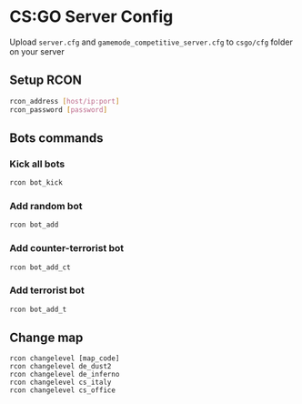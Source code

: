 # CS:GO Server Config

Upload `server.cfg` and `gamemode_competitive_server.cfg` to `csgo/cfg` folder on your server

## Setup RCON

```bash
rcon_address [host/ip:port]
rcon_password [password]
```

## Bots commands

### Kick all bots

```bash
rcon bot_kick
```

### Add random bot

```bash
rcon bot_add
```

### Add counter-terrorist bot

```bash
rcon bot_add_ct
```

### Add terrorist bot

```bash
rcon bot_add_t
```

## Change map

```plain
rcon changelevel [map_code]
rcon changelevel de_dust2
rcon changelevel de_inferno
rcon changelevel cs_italy
rcon changelevel cs_office
```
